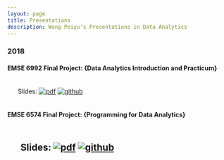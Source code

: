 ```yaml
---
layout: page
title: Presentations
description: Wang Peiyu's Presentations in Data Analytics
---
```



###  2018

#### EMSE 6992 Final Project: {Data Analytics Introduction and Practicum}
<br/>&nbsp; &nbsp; &nbsp; Slides:
[![pdf](icons16/pdf-icon.png)](https://github.com/oliviapy960825/oliviapy960825.github.io/blob/master/assets/Presentation_wang_peiyu.pptx)
[![github](icons16/github-icon.png)](https://github.com/oliviapy960825/oliviapy960825.github.io/blob/master/Assignments/Data%20Analytics%20Introduction%20and%20Practicum/6992_Project.ipynb)<br/>
&nbsp; &nbsp; &nbsp;

#### EMSE 6574 Final Project: {Programming for Data Analytics}
<br/>&nbsp; &nbsp; &nbsp; Slides:
[![pdf](icons16/pdf-icon.png)](https://github.com/oliviapy960825/oliviapy960825.github.io/blob/master/Assignments/Programming%20for%20Analytics/project/EMSE6574-PPT.pptx)
[![github](icons16/github-icon.png)](https://github.com/oliviapy960825/oliviapy960825.github.io/blob/master/Assignments/Programming%20for%20Analytics/project/Project-Logistic%20Regression.ipynb)<br/>
&nbsp; &nbsp; &nbsp;
---
